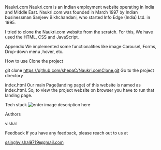 Naukri.com
Naukri.com is an Indian employment website operating in India and Middle East. Naukri.com was founded in March 1997 by Indian businessman Sanjeev Bikhchandani, who started Info Edge (India) Ltd. in 1995. 

I tried to clone the Naukri.com website from the scratch. For this, We have used the HTML, CSS and JavaScript.

Appendix
We implemented some functionalities like image Carousel, Forms, Drop-down menu ,hover, etc.

How to use
Clone the project

  git clone https://github.com/shepaC/Naukri.comClone.git
Go to the project directory

  index.html
Our main Page(landing page) of this website is named as index.html. So, to view the project website on browser you have to run that landing page.

Tech stack
![enter image description here](https://camo.githubusercontent.com/48dcddf7df462c83437bacf06fa77edd332cf7b346c9edacf4dcd749d662d9a2/68747470733a2f2f656e637279707465642d74626e302e677374617469632e636f6d2f696d616765733f713d74626e3a414e64394763515f4842444a2d332d723635655157415a393869324a69556f644c463149524a727979456c72486c6b4f7430486b734e33344d33784c4b53346e6e30314852454a4233567726757371703d434155)


Authors

vishal


Feedback
If you have any feedback, please reach out to us at

ssinghvishal9719@gmail.com
